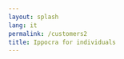 ```yaml
---
layout: splash
lang: it
permalink: /customers2
title: Ippocra for individuals
---
```


<head>
    <meta charset="utf-8">
    <title>Ippocra for le Persone - La tua Salute, Reimmaginata</title>
    <meta name="description" content="Securely manage and share your health records with Ippocra. Smart search, automatic organization, and secure sharing at your fingertips.">
    <meta name="viewport" content="width=device-width, initial-scale=1">
    <script src="https://cdn.tailwindcss.com"></script>
    <style>
        @keyframes fadeIn {
            from { opacity: 0; transform: translateY(20px); }
            to { opacity: 1; transform: translateY(0); }
        }
        @keyframes slideInLeft {
            from { opacity: 0; transform: translateX(-50px); }
            to { opacity: 1; transform: translateX(0); }
        }
        @keyframes slideInRight {
            from { opacity: 0; transform: translateX(50px); }
            to { opacity: 1; transform: translateX(0); }
        }
        @keyframes scaleIn {
            from { transform: scale(0.9); opacity: 0; }
            to { transform: scale(1); opacity: 1; }
        }
        @keyframes floatEffect {
            0% { transform: translateY(0px); }
            50% { transform: translateY(-8px); }
            100% { transform: translateY(0px); }
        }

        .animate-fadeIn { animation: fadeIn 0.8s ease-out forwards; }
        .animate-slideInLeft { animation: slideInLeft 0.8s ease-out forwards; }
        .animate-slideInRight { animation: slideInRight 0.8s ease-out forwards; }
        .animate-scaleIn { animation: scaleIn 0.6s ease-out forwards; }
        .animate-float { animation: floatEffect 3s ease-in-out infinite; }

        .delay-100 { animation-delay: 0.1s; }
        .delay-200 { animation-delay: 0.2s; }
        .delay-300 { animation-delay: 0.3s; }
        .delay-400 { animation-delay: 0.4s; }
        .delay-500 { animation-delay: 0.5s; }
        .delay-600 { animation-delay: 0.6s; }
        .delay-700 { animation-delay: 0.7s; }
        .delay-800 { animation-delay: 0.8s; }
        .delay-900 { animation-delay: 0.9s; }
        .delay-1000 { animation-delay: 1s; }
    </style>
</head>

<main class="font-sans text-gray-800 bg-gradient-to-br from-emerald-50 to-teal-50 min-h-screen flex flex-col flex-grow">
    <!-- Hero Section -->
    <section class="relative overflow-hidden py-16 md:py-24 text-center">
        <div class="absolute inset-0 bg-gradient-to-br from-green-50 to-teal-100 opacity-50"></div>
        <div class="container mx-auto px-6 relative z-10">
            <h1 class="text-4xl md:text-6xl font-extrabold text-gray-900 leading-tight mb-6 animate-fadeIn delay-200">
                La tua salute, <br class="hidden sm:inline">Reimmaginata.
            </h1>
            <p class="text-lg md:text-xl text-gray-700 mb-10 mx-auto animate-fadeIn delay-400">
                Conserva, trova e condividi facilmente tutti i tuoi dati sanitari in modo sicuro. <br class="hidden sm:inline">In qualsiasi momento, ovunque tu sia.
            </p>
            <div class="flex flex-col sm:flex-row justify-center space-y-4 sm:space-y-0 sm:space-x-4 animate-fadeIn delay-600">
                <a href="https://app.ippocra.com/register"><button class="bg-teal-600 text-white px-8 py-4 rounded-full text-lg font-semibold shadow-xl hover:bg-teal-700 transition duration-300 transform hover:scale-105">
                    Inizia gratis
                </button></a>
                <a href="#learn-more"><button class="bg-white text-teal-600 border border-teal-200 px-8 py-4 rounded-full text-lg font-semibold shadow-md hover:bg-teal-50 transition duration-300 transform hover:scale-105">
                    Scopri di più
                </button></a>
            </div>

            <div class="relative w-full max-w-4xl mx-auto mt-16 animate-scaleIn delay-800">
                <div class="aspect-video bg-gray-200 rounded-3xl shadow-xl overflow-hidden flex items-center justify-center text-gray-500 text-2xl font-bold border-4 border-white/50">
                    <span class="p-8 text-center">
                        Dashboard dei Dati Sanitari Sicuri
                        <br>
                        <span class="text-sm font-normal">(Segnaposto Video)</span>
                    </span>
                </div>
                <div class="absolute -bottom-4 -left-4 w-24 h-24 bg-emerald-300 rounded-full mix-blend-multiply filter blur-xl opacity-30 animate-float delay-100"></div>
                <div class="absolute -top-6 -right-6 w-32 h-32 bg-teal-300 rounded-full mix-blend-multiply filter blur-xl opacity-30 animate-float delay-300"></div>
            </div>
        </div>
    </section>

    <!-- Features Section -->
    <section class="py-16 md:py-24 bg-white">
        <div class="container mx-auto px-6">
            <h2 id="learn-more" class="text-4xl font-bold text-center text-gray-900 mb-12 animate-fadeIn delay-100">
                Funzionalità pensate per te
            </h2>

            <!-- Feature 1: Smart Search -->
            <div class="flex flex-col md:flex-row items-center justify-center mb-20 md:mb-24 gap-12 animate-slideInLeft delay-300">
                <div class="md:w-1/2 flex justify-center order-2 md:order-1">
                    <div class="w-full max-w-md h-72 bg-gray-100 rounded-2xl shadow-lg flex items-center justify-center text-gray-500 font-medium border border-gray-200">
                        <img src="assets/images/search_uri_it.gif">
                    </div>
                </div>
                <div class="md:w-1/2 order-1 md:order-2 text-center md:text-left">
                    <h3 class="text-3xl font-bold text-gray-900 mb-4">Ricerca Intelligente</h3>
                    <p class="text-lg text-gray-700 leading-relaxed">
                        Naviga facilmente tra i tuoi documenti sanitari. La nostra <strong>ricerca intelligente</strong> estrae il contenuto all’interno dei tuoi documenti, permettendoti di trovare tutto usando qualsiasi parola chiave, in qualsiasi lingua siano scritti!
                    </p>
                </div>
            </div>

            <!-- Feature 2: Automatic Organization -->
            <div class="flex flex-col md:flex-row-reverse items-center justify-center mb-20 md:mb-24 gap-12 animate-slideInRight delay-500">
                <div class="md:w-1/2 flex justify-center order-2 md:order-1">
                    <div class="w-full max-w-md h-72 bg-gray-100 rounded-2xl shadow-lg flex items-center justify-center text-gray-500 font-medium border border-gray-200">
                        <img src="assets/images/autocategorization_it.png">
                    </div>
                </div>
                <div class="md:w-1/2 order-1 md:order-2 text-center md:text-right">
                    <h3 class="text-3xl font-bold text-gray-900 mb-4">Organizzazione Automatica</h3>
                    <p class="text-lg text-gray-700 leading-relaxed">
                        Carica semplicemente un documento sanitario – un PDF o anche una foto dal tuo telefono. Ippocra <strong>estrae automaticamente</strong> la data dell’esame, categorizza il documento e ne digitalizza il testo, rendendolo immediatamente ricercabile tramite la nostra Ricerca Intelligente.
                    </p>
                </div>
            </div>

            <!-- Feature 3: Security First -->
            <div class="flex flex-col md:flex-row items-center justify-center mb-20 md:mb-24 gap-12 animate-slideInLeft delay-700">
                <div class="md:w-1/2 flex justify-center order-2 md:order-1">
                    <div class="w-full max-w-md h-72 bg-gray-100 rounded-2xl shadow-lg flex items-center justify-center text-gray-500 font-medium border border-gray-200">
                        <img src="assets/images/ippocra-logo-white-ippo-green-background.png" class="object-fill">
                    </div>
                </div>
                <div class="md:w-1/2 order-1 md:order-2 text-center md:text-left">
                    <h3 class="text-3xl font-bold text-gray-900 mb-4">Sicuro con la nostra Crittografia</h3>
                    <p class="text-lg text-gray-700 leading-relaxed">
                        I tuoi dati sanitari sono <strong>solo tuoi</strong>. Usiamo crittografia all’avanguardia per proteggere i tuoi dati su disco, e non li condivideremo mai con nessuno. Il nostro modello in abbonamento garantisce: <strong>Paghi per il prodotto, non sei il prodotto.</strong>
                    </p>
                </div>
            </div>

            <!-- Feature 4: IppoLink -->
            <div class="flex flex-col md:flex-row-reverse items-center justify-center gap-12 animate-slideInRight delay-900">
                <div class="md:w-1/2 flex justify-center order-2 md:order-1">
                    <div class="w-full max-w-md h-72 bg-gray-100 rounded-2xl shadow-lg flex items-center justify-center text-gray-500 font-medium border border-gray-200">
                        <img src="assets/images/ippolink_creation_it.gif">
                    </div>
                </div>
                <div class="md:w-1/2 order-1 md:order-2 text-center md:text-right">
                    <h3 class="text-3xl font-bold text-gray-900 mb-4">IppoLink: Condivisione Sicura</h3>
                    <p class="text-lg text-gray-700 leading-relaxed">
                        I tuoi dati sanitari sono più utili quando puoi <strong>condividerli in modo sicuro con i professionisti</strong>. Con <strong>IppoLink</strong>, puoi creare facilmente link temporanei con scadenza per condividere la tua storia clinica con nuovi medici. Evita metodi non sicuri come i messaggi istantanei – <strong>mantieni i tuoi dati al sicuro e condividili solo quando vuoi tu.</strong>
                    </p>
                </div>
            </div>
        </div>
    </section>

    <!-- Call to Action Section -->
    <section class="py-16 md:py-24 bg-gradient-to-r from-teal-600 to-teal-900 text-white text-center">
        <div class="container mx-auto px-6 text-center">
            <h2 class="text-4xl md:text-5xl font-extrabold mb-6 animate-fadeIn delay-100">
                Pronto a prendere il controllo della tua salute?
            </h2>
            <p class="text-xl mb-10 mx-auto animate-fadeIn delay-300">
                Unisciti a migliaia di persone che si affidano a Ippocra per gestire i propri documenti sanitari in modo sicuro e senza sforzi.
            </p>
            <a href="https://app.ippocra.com/register"><button class="bg-white text-emerald-600 px-10 py-5 rounded-full text-xl font-bold shadow-2xl hover:bg-gray-100 transition duration-300 transform hover:scale-105 animate-scaleIn delay-500">
                Registrati ora
            </button></a>
        </div>
    </section>
</main>

